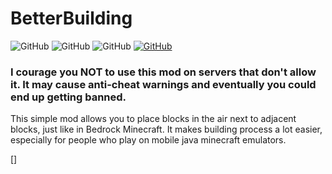 # BetterBuilding
![GitHub](https://img.shields.io/badge/Version-1.0-green)
![GitHub](https://img.shields.io/badge/Java-17-yellow)
![GitHub](https://img.shields.io/github/license/Wyne10/BetterBuilding)
[![GitHub](https://img.shields.io/badge/-Telegram-%2326A5E4?logo=telegram)](t.me/Wyne10)

### __I courage you NOT to use this mod on servers that don't allow it. It may cause anti-cheat warnings and eventually you could end up getting banned.__

This simple mod allows you to place blocks in the air next to adjacent blocks, just like in Bedrock Minecraft.
It makes building process a lot easier, especially for people who play on mobile java minecraft emulators.

[]
